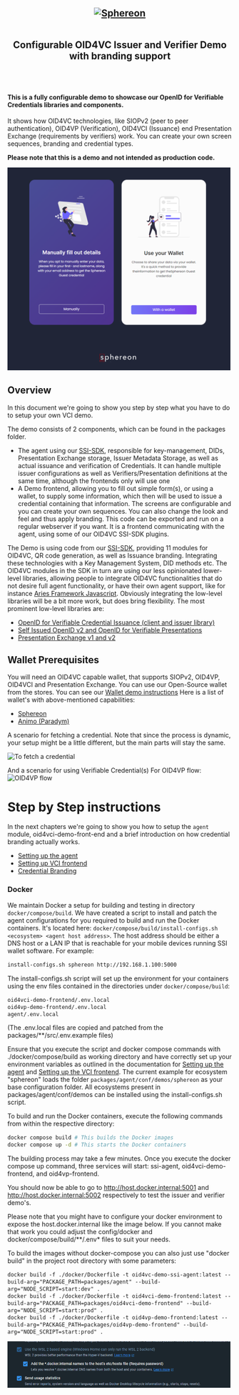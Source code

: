 <h2 style="text-align: center; vertical-align: middle">
    <center><a href="https://www.sphereon.com"><img src="https://sphereon.com/content/themes/sphereon/assets/img/logo.svg" alt="Sphereon" width="320" style="vertical-align: middle" ></a></center>

<br>Configurable OID4VC Issuer and Verifier Demo with branding support      
<br>
<br>
</h2>

#### This is a fully configurable demo to showcase our OpenID for Verifiable Credentials libraries and components.

It shows how OID4VC technologies, like SIOPv2 (peer to peer authentication), OID4VP (Verification), OID4VCI (Issuance)
end Presentation
Exchange (requirements by verifiers) work. You can create your own screen sequences, branding and credential types.

**Please note that this is a demo and not intended as production code.**

<img src="resources/issuer-demo-intro.png" width="500"/>

## Overview

In this document we're going to show you step by step what you have to do to setup your own VCI demo.

The demo consists of 2 components, which can be found in the packages folder.

- The agent using our [SSI-SDK](https://github.com/Sphereon-OpenSource/SSI-SDK), responsible for key-management, DIDs,
  Presentation Exchange storage, Issuer Metadata Storage, as well as
  actual issuance and verification of Credentials. It can handle multiple issuer configurations as well as
  Verifiers/Presentation definitions at the same time, although the frontends only will use one
- A Demo frontend, allowing you to fill out simple form(s), or using a wallet, to supply some information, which
  then will be used to issue a credential containing that information. The screens are configurable and you can create
  your own sequences. You can also change the look and feel and thus apply branding. This code can be exported and run
  on a regular
  webserver if you want. It is a frontend communicating with the agent, using some of our OID4VC SSI-SDK plugins.

The Demo is using code from our [SSI-SDK](https://github.com/Sphereon-OpenSource/SSI-SDK), providing 11 modules for
OID4VC, QR code generation, as well as Issuance branding. Integrating these technologies with a Key Management System,
DID methods etc. The OID4VC modules in the SDK in turn are using our less opinionated lower-level
libraries, allowing people to integrate OID4VC functionalities that do not desire full agent functionality, or have
their own agent support, like for
instance [Aries Framework Javascript](https://github.com/hyperledger/aries-framework-javascript).
Obviously integrating the low-level libraries will be a bit more work, but does bring flexibility.
The most prominent low-level libraries are:

- [OpenID for Verifiable Credential Issuance (client and issuer library)](https://github.com/Sphereon-Opensource/OID4VCI)
- [Self Issued OpenID v2 and OpenID for Verifiable Presentations](https://github.com/Sphereon-Opensource/SIOP-OID4VP)
- [Presentation Exchange v1 and v2](https://github.com/Sphereon-Opensource/PEX)

## Wallet Prerequisites

You will need an OID4VC capable wallet, that supports SIOPv2, OID4VP, OID4VCI and Presentation Exchange. You can use our
Open-Source wallet from the stores. You can see
our [Wallet demo instructions](https://sphereon.com/sphereon-products/sphereon-wallet/sphereon-wallet-demo-instructions/)
Here is a list of wallet's with above-mentioned capabilities:

- [Sphereon](https://github.com/Sphereon-Opensource/ssi-mobile-wallet)
- [Animo (Paradym)](https://github.com/animo/paradym-wallet)

A scenario for fetching a credential. Note that since the process is dynamic, your setup might be a little different,
but the main parts will stay the same.

![To fetch a credential](http://www.plantuml.com/plantuml/proxy?cache=no&src=https://raw.githubusercontent.com/Sphereon-Opensource/OID4VC-demo/buildelop/documents/vci-flow.puml)

And a scenario for using Verifiable Credential(s) For OID4VP flow:
![OID4VP flow](http://www.plantuml.com/plantuml/proxy?cache=no&src=https://raw.githubusercontent.com/Sphereon-Opensource/OID4VC-demo/buildelop/documents/oid4vp-flow.puml)

# Step by Step instructions
In the next chapters we're going to show you how to setup the `agent` module, oid4vci-demo-front-end and a brief
introduction on how credential branding actually works.

- [Setting up the agent](./documents/agent-setup.md)
- [Setting up VCI frontend](./documents/vci-front-end.md)
- [Credential Branding](./documents/credential-branding.md)

### Docker
We maintain Docker a setup for building and testing in directory `docker/compose/build`.
We have created a script to install and patch the agent configurations for you required to build and run the Docker containers.
It's located here: `docker/compose/build/install-configs.sh <ecosystem> <agent host address>`.
The host address should be either a DNS host or a LAN IP that is reachable for your mobile devices running SSI wallet software. For example:
```bash
install-configs.sh sphereon http://192.168.1.100:5000
```

The install-configs.sh script will set up the environment for your containers using the env files contained in the directories under `docker/compose/build`:
```
oid4vci-demo-frontend/.env.local
oid4vp-demo-frontend/.env.local
agent/.env.local
```
(The .env.local files are copied and patched from the packages/**/src/.env.example files)

Ensure that you execute the script and docker compose commands with ./docker/compose/build as working directory and have correctly set up your environment
variables as outlined in the documentation for [Setting up the agent](./documents/agent-setup.md) and [Setting up the VCI frontend](./documents/vci-front-end.md).
The current example for ecosystem "sphereon" loads the folder `packages/agent/conf/demos/sphereon` as your base configuration folder.
All ecosystems present in packages/agent/conf/demos can be installed using the install-configs.sh script.  


To build and run the Docker containers, execute the following commands from within the respective directory:
```bash
docker compose build # This builds the Docker images
docker compose up -d # This starts the Docker containers
```
The building process may take a few minutes. Once you execute the docker compose up command, three services will start: ssi-agent, oid4vci-demo-frontend, and oid4vp-frontend.

You should now be able to go to http://host.docker.internal:5001 and http://host.docker.internal:5002 respectively to
test the issuer and verifier demo's.

Please note that you might have to configure your docker environment to expose the host.docker.internal like the image
below. If you cannot make that work you could adjust the config/docker and docker/compose/build/**/.env* files to suit your needs.

To build the images without docker-compose you can also just use "docker build" in the project root directory with some parameters:
```shell
docker build -f ./docker/Dockerfile -t oid4vc-demo-ssi-agent:latest --build-arg="PACKAGE_PATH=packages/agent" --build-arg="NODE_SCRIPT=start:dev" .
docker build -f ./docker/Dockerfile -t oid4vci-demo-frontend:latest --build-arg="PACKAGE_PATH=packages/oid4vci-demo-frontend" --build-arg="NODE_SCRIPT=start:prod" .
docker build -f ./docker/Dockerfile -t oid4vp-demo-frontend:latest --build-arg="PACKAGE_PATH=packages/oid4vp-demo-frontend" --build-arg="NODE_SCRIPT=start:prod" .
```
<img src="resources/docker_settings.png" width="500" />
